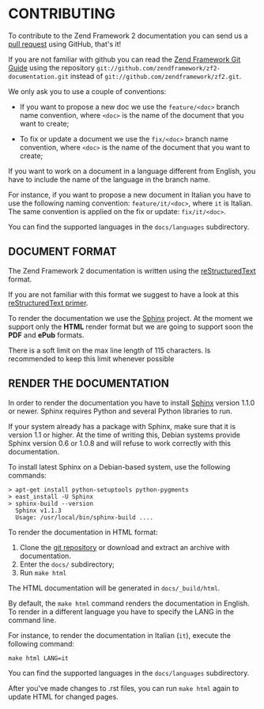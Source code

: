 # CONTRIBUTING

To contribute to the Zend Framework 2 documentation you can send us a 
[pull request](https://help.github.com/articles/using-pull-requests) using GitHub, that's it!

If you are not familiar with github you can read the
[Zend Framework Git Guide](http://framework.zend.com/wiki/display/ZFDEV2/Zend+Framework+Git+Guide)
using the repository `git://github.com/zendframework/zf2-documentation.git` instead of
`git://github.com/zendframework/zf2.git`.

We only ask you to use a couple of conventions:

 - If you want to propose a new doc we use the `feature/<doc>` branch name convention,
   where `<doc>` is the name of the document that you want to create;

 - To fix or update a document we use the `fix/<doc>` branch name convention,
   where `<doc>` is the name of the document that you want to create;

If you want to work on a document in a language different from English, you have to
include the name of the language in the branch name.

For instance, if you want to propose a new document in Italian you have to use the
following naming convention: `feature/it/<doc>`, where `it` is Italian.
The same convention is applied on the fix or update: `fix/it/<doc>`.

You can find the supported languages in the `docs/languages` subdirectory.


## DOCUMENT FORMAT

The Zend Framework 2 documentation is written using the
[reStructuredText](http://en.wikipedia.org/wiki/ReStructuredText) format.

If you are not familiar with this format we suggest to have a look at this
[reStructuredText primer](http://sphinx.pocoo.org/rest.html).

To render the documentation we use the [Sphinx](http://sphinx.pocoo.org/) project. At the moment we support only
the **HTML** render format but we are going to support soon the **PDF** and **ePub** formats.

There is a soft limit on the max line length of 115 characters. Is recommended to keep this limit whenever possible

## RENDER THE DOCUMENTATION

In order to render the documentation you have to install [Sphinx](http://sphinx.pocoo.org/) version 1.1.0 or newer.
Sphinx requires Python and several Python libraries to run.

If your system already has a package with Sphinx, make sure that it is version 1.1 or higher. At the time of writing
this, Debian systems provide Sphinx version 0.6 or 1.0.8 and will refuse to work correctly with this documentation.

To install latest Sphinx on a Debian-based system, use the following commands:

    > apt-get install python-setuptools python-pygments
    > east_install -U Sphinx
    > sphinx-build --version
      Sphinx v1.1.3
      Usage: /usr/local/bin/sphinx-build ....

To render the documentation in HTML format:

 1. Clone the [git repository](git://github.com/zendframework/zf2-documentation.git) or download and extract an
 archive with documentation.
 1. Enter the `docs/` subdirectory;
 1. Run `make html`

The HTML documentation will be generated in `docs/_build/html`.

By default, the `make html` command renders the documentation in English.
To render in a different language you have to specify the LANG in the command line. 

For instance, to render the documentation in Italian (`it`), execute the following command:

    make html LANG=it

You can find the supported languages in the `docs/languages` subdirectory.

After you've made changes to .rst files, you can run `make html` again to update HTML for changed pages.
